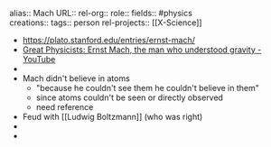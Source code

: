 alias:: Mach
URL::
rel-org::
role::
fields:: #physics  
creations:: 
tags:: person
rel-projects:: [[X-Science]] 


- https://plato.stanford.edu/entries/ernst-mach/
- [Great Physicists: Ernst Mach, the man who understood gravity - YouTube](https://www.youtube.com/watch?v=V_GYOdQfn44)
-
- Mach didn't believe in atoms
	- "because he couldn't see them he couldn't believe in them"
	- since atoms couldn't be seen or directly observed
	- need reference
- Feud with [[Ludwig Boltzmann]] (who was right)
-
-
